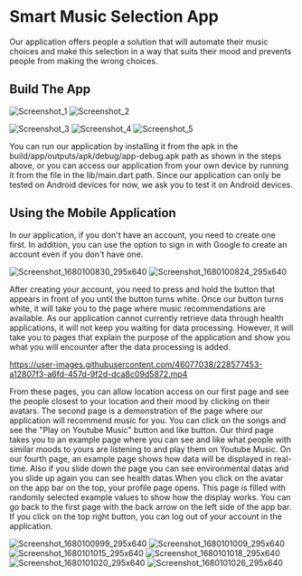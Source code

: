 # Smart Music Selection App

Our application offers people a solution that will automate their music choices and make this selection in a way that suits their mood and prevents people from making the wrong choices.

## Build The App

![Screenshot_1](https://user-images.githubusercontent.com/46077038/228569210-a6b46d7a-bb8e-4126-9bbe-1ba712d1c134.png) 
![Screenshot_2](https://user-images.githubusercontent.com/46077038/228569224-b5435fd9-c884-4f56-a933-9fbe4e577da9.png)

![Screenshot_3](https://user-images.githubusercontent.com/46077038/228569241-e252462d-eaca-4a00-9c2e-5c09597549b0.png)
![Screenshot_4](https://user-images.githubusercontent.com/46077038/228569279-bb03101f-6f02-4d22-b26d-20743d37c8fe.png)
![Screenshot_5](https://user-images.githubusercontent.com/46077038/228569314-2a14d9dd-49d6-475b-bca2-601d358fcbea.png)

You can run our application by installing it from the apk in the build/app/outputs/apk/debug/app-debug.apk path as shown in the steps above, or you can access our application from your own device by running it from the file in the lib/main.dart path. Since our application can only be tested on Android devices for now, we ask you to test it on Android devices.

## Using the Mobile Application

In our application, if you don't have an account, you need to create one first. In addition, you can use the option to sign in with Google to create an account even if you don't have one.


![Screenshot_1680100830_295x640](https://user-images.githubusercontent.com/46077038/228583734-f1707f24-38fa-48d7-8dca-80eacc5ce8a0.jpg)
![Screenshot_1680100824_295x640](https://user-images.githubusercontent.com/46077038/228583701-b6cc692f-5e9b-415f-86a9-2ae4022431c4.jpg)


After creating your account, you need to press and hold the button that appears in front of you until the button turns white. Once our button turns white, it will take you to the page where music recommendations are available. As our application cannot currently retrieve data through health applications, it will not keep you waiting for data processing. However, it will take you to pages that explain the purpose of the application and show you what you will encounter after the data processing is added. 


https://user-images.githubusercontent.com/46077038/228577453-a12807f3-a6fd-457d-9f2d-dca8c09d5872.mp4


From these pages, you can allow location access on our first page and see the people closest to your location and their mood by clicking on their avatars. The second page is a demonstration of the page where our application will recommend music for you. You can click on the songs and see the "Play on Youtube Music" button and like button. Our third page takes you to an example page where you can see and like what people with similar moods to yours are listening to and play them on Youtube Music. On our fourth page, an example page shows how data will be displayed in real-time. Also if you slide down the page you can see environmental datas and you slide up again you can see health datas.When you click on the avatar on the app bar on the top, your profile page opens. This page is filled with randomly selected example values to show how the display works. You can go back to the first page with the back arrow on the left side of the app bar. If you click on the top right button, you can log out of your account in the application.


![Screenshot_1680100999_295x640](https://user-images.githubusercontent.com/46077038/228584072-2a334c6d-b10c-4c3d-8310-4a6d7e58f6d4.jpg)
![Screenshot_1680101009_295x640](https://user-images.githubusercontent.com/46077038/228584109-5c996189-b5e0-46ad-88c1-2dc9f0be4ae1.jpg)
![Screenshot_1680101015_295x640](https://user-images.githubusercontent.com/46077038/228584119-ef8b524f-2ccb-4674-a73c-d92090756881.jpg)
![Screenshot_1680101018_295x640](https://user-images.githubusercontent.com/46077038/228584130-f3154201-4e05-46b9-95cd-3624de7a0ba5.jpg)
![Screenshot_1680101020_295x640](https://user-images.githubusercontent.com/46077038/228584154-12fb2d80-bab5-436d-ba58-d4bd56011ee0.jpg)
![Screenshot_1680101026_295x640](https://user-images.githubusercontent.com/46077038/228584161-345b35b4-991f-43fa-977f-095e74088bc7.jpg)

